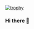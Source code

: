 [![trophy](https://github-profile-trophy.vercel.app/?username=PrashantKr13&title=Stars)](https://github.com/ryo-ma/github-profile-trophy)
### Hi there 👋

<!--
**PrashantKr13/PrashantKr13** is a ✨ _special_ ✨ repository because its `README.md` (this file) appears on your GitHub profile.

Here are some ideas to get you started:

- 🔭 I’m currently working on ...
- 🌱 I’m currently learning ...
- 👯 I’m looking to collaborate on ...
- 🤔 I’m looking for help with ...
- 💬 Ask me about ...
- 📫 How to reach me: ...
- 😄 Pronouns: ...
- ⚡ Fun fact: ...
-->

